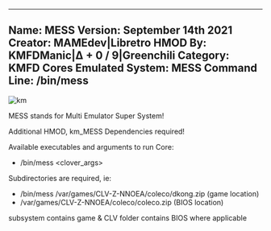 -----------------------
Name: MESS
Version: September 14th 2021
Creator: MAMEdev|Libretro
HMOD By: KMFDManic|∆ + 0 / 9|Greenchili
Category: KMFD Cores
Emulated System: MESS
Command Line: /bin/mess
-----------------------
![km](https://i.imgur.com/XvzoDOH.png)

MESS stands for Multi Emulator Super System!

Additional HMOD, km_MESS Dependencies required!

Available executables and arguments to run Core:
- /bin/mess <rom> <clover_args>

Subdirectories are required, ie: 

- /bin/mess /var/games/CLV-Z-NNOEA/coleco/dkong.zip (game location)
- /var/games/CLV-Z-NNOEA/coleco/coleco.zip (BIOS location)

subsystem contains game & CLV folder contains BIOS where applicable
